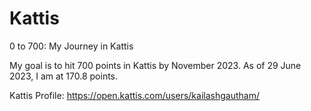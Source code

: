 # Kattis
0 to 700: My Journey in Kattis

My goal is to hit 700 points in Kattis by November 2023. As of 29 June 2023, I am at 170.8 points. 

Kattis Profile: https://open.kattis.com/users/kailashgautham/
